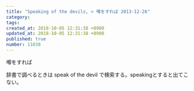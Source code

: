 ```yaml
---
title: "Speaking of the devils, > 噂をすれば 2013-12-26"
category: 
tags: 
created_at: 2018-10-05 12:31:38 +0900
updated_at: 2018-10-05 12:31:38 +0900
published: true
number: 11038
---
```


噂をすれば

辞書で調べるときは
speak of the devil
で検索する。speakingとすると出てこない。
